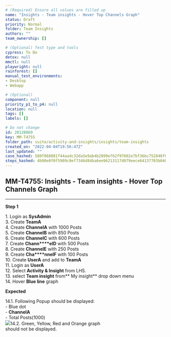 ```yaml
---
# (Required) Ensure all values are filled up
name: "Insights - Team insights - Hover Top Channels Graph"
status: Draft
priority: Normal
folder: Team Insights
authors: ""
team_ownership: []

# (Optional) Test type and tools
cypress: To Do
detox: null
mmctl: null
playwright: null
rainforest: []
manual_test_environments: 
- Desktop
- Webapp

# (Optional)
component: null
priority_p1_to_p4: null
location: null
tags: []
labels: []

# Do not change
id: 20128869
key: MM-T4755
folder_path: suite/activity-and-insights/insights/team-insights
created_on: "2022-04-04T19:56:47Z"
last_updated: ""
case_hashed: 580f868881f44aadc32da5e9ab4b2899ef62f97602e7bf36bc752840f098374b9d8577293b407ae5033a0a923724d90d
steps_hashed: 4b90e0f0f5909c0ef7346d84ba6ee96213117d079eece64137703b040b02a0f8d46b85021f7ab1ef853e4679923c857d
---
```


## MM-T4755: Insights - Team insights - Hover Top Channels Graph

---

**Step 1**

1\. Login as **SysAdmin**\
3\. Create **TeamA**\
4\. Create **ChannelA** with 1000 Posts\
5\. Create **ChannelB** with 850 Posts\
6\. Create **ChannelC** with 600 Posts\
7\. Create **Chann\*\*\*\*elD** with 500 Posts\
8\. Create **ChannelE** with 250 Posts\
9\. Create **Cha\*\*\*\*nnelF** with 100 Posts\
10\. Create **UserA** and add to **TeamA**\
11\. Login as **UserA**\
12\. Select **Activity & Insight** from LHS.\
13\. select **Team insight** from\*\* My insight\*\* drop down menu\
14\. Hover **Blue line** graph

**Expected**

14.1. Following Popup should be displayed:\
\- Blue dot\
\- **ChannelA**\
\- Total Posts(1000)\
![](https://smartbear-tm4j-prod-us-west-2-attachment-rich-text.s3.us-west-2.amazonaws.com/embedded-f3277290f945470c4add5d21ef3dc7ca7b74388fc7152bfb6b99ae58c66a95a8-1649169194567-1649169194567.png)14.2. Green, Yellow, Red and Orange graph\
should not be displayed.
